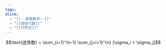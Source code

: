 ```yaml
---
tags:
dlink:
  - "[[--高等数学--]]"
  - "[[线性代数]]"
  - "[[行列式]]"
---
```


$$\text{逆序数} = \sum_{i=1}^{n-1} \sum_{j=i+1}^{n} [\sigma_i > \sigma_j]$$
